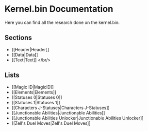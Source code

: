 # Kernel.bin Documentation
Here you can find all the research done on the kernel.bin.

## Sections
* [[Header|Header]]
* [[Data|Data]]
* [[Text|Text]]
</br/>

## Lists
* [[Magic ID|MagicID]]
* [[Elements|Elements]]
* [[Statuses 0|Statuses 0]]
* [[Statuses 1|Statuses 1]]
* [[Characters J-Statuses|Characters J-Statuses]]
* [[Junctionable Abilities|Junctionable Abilities]]
* [[Junctionable Abilities Unlocker|Junctionable Abilities Unlocker]]
* [[Zell's Duel Moves|Zell's Duel Moves]]
